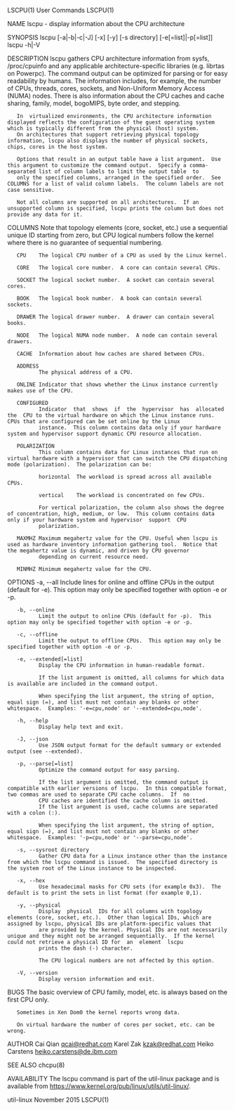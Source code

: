 LSCPU(1)                                                                                     User Commands                                                                                    LSCPU(1)

NAME
       lscpu - display information about the CPU architecture

SYNOPSIS
       lscpu [-a|-b|-c|-J] [-x] [-y] [-s directory] [-e[=list]|-p[=list]]
       lscpu -h|-V

DESCRIPTION
       lscpu  gathers  CPU  architecture  information from sysfs, /proc/cpuinfo and any applicable architecture-specific libraries (e.g. librtas on Powerpc).  The command output can be optimized for
       parsing or for easy readability by humans.  The information includes, for example, the number of CPUs, threads, cores, sockets, and Non-Uniform Memory Access  (NUMA)  nodes.   There  is  also
       information about the CPU caches and cache sharing, family, model, bogoMIPS, byte order, and stepping.

       In  virtualized environments, the CPU architecture information displayed reflects the configuration of the guest operating system which is typically different from the physical (host) system.
       On architectures that support retrieving physical topology information, lscpu also displays the number of physical sockets, chips, cores in the host system.

       Options that result in an output table have a list argument.  Use this argument to customize the command output.  Specify a comma-separated list of column labels to limit the output table  to
       only the specified columns, arranged in the specified order.  See COLUMNS for a list of valid column labels.  The column labels are not case sensitive.

       Not all columns are supported on all architectures.  If an unsupported column is specified, lscpu prints the column but does not provide any data for it.

   COLUMNS
       Note that topology elements (core, socket, etc.) use a sequential unique ID starting from zero, but CPU logical numbers follow the kernel where there is no guarantee of sequential numbering.

       CPU    The logical CPU number of a CPU as used by the Linux kernel.

       CORE   The logical core number.  A core can contain several CPUs.

       SOCKET The logical socket number.  A socket can contain several cores.

       BOOK   The logical book number.  A book can contain several sockets.

       DRAWER The logical drawer number.  A drawer can contain several books.

       NODE   The logical NUMA node number.  A node can contain several drawers.

       CACHE  Information about how caches are shared between CPUs.

       ADDRESS
              The physical address of a CPU.

       ONLINE Indicator that shows whether the Linux instance currently makes use of the CPU.

       CONFIGURED
              Indicator  that  shows  if  the  hypervisor  has  allocated  the  CPU to the virtual hardware on which the Linux instance runs.  CPUs that are configured can be set online by the Linux
              instance.  This column contains data only if your hardware system and hypervisor support dynamic CPU resource allocation.

       POLARIZATION
              This column contains data for Linux instances that run on virtual hardware with a hypervisor that can switch the CPU dispatching mode (polarization).  The polarization can be:

              horizontal  The workload is spread across all available CPUs.

              vertical    The workload is concentrated on few CPUs.

              For vertical polarization, the column also shows the degree of concentration, high, medium, or low.  This column contains data only if your hardware system and hypervisor  support  CPU
              polarization.

       MAXMHZ Maximum megahertz value for the CPU. Useful when lscpu is used as hardware inventory information gathering tool.  Notice that the megahertz value is dynamic, and driven by CPU governor
              depending on current resource need.

       MINMHZ Minimum megahertz value for the CPU.

OPTIONS
       -a, --all
              Include lines for online and offline CPUs in the output (default for -e).  This option may only be specified together with option -e or -p.

       -b, --online
              Limit the output to online CPUs (default for -p).  This option may only be specified together with option -e or -p.

       -c, --offline
              Limit the output to offline CPUs.  This option may only be specified together with option -e or -p.

       -e, --extended[=list]
              Display the CPU information in human-readable format.

              If the list argument is omitted, all columns for which data is available are included in the command output.

              When specifying the list argument, the string of option, equal sign (=), and list must not contain any blanks or other whitespace.  Examples: '-e=cpu,node' or '--extended=cpu,node'.

       -h, --help
              Display help text and exit.

       -J, --json
              Use JSON output format for the default summary or extended output (see --extended).

       -p, --parse[=list]
              Optimize the command output for easy parsing.

              If the list argument is omitted, the command output is compatible with earlier versions of lscpu.  In this compatible format, two commas are used to separate CPU cache columns.  If  no
              CPU caches are identified the cache column is omitted.
              If the list argument is used, cache columns are separated with a colon (:).

              When specifying the list argument, the string of option, equal sign (=), and list must not contain any blanks or other whitespace.  Examples: '-p=cpu,node' or '--parse=cpu,node'.

       -s, --sysroot directory
              Gather CPU data for a Linux instance other than the instance from which the lscpu command is issued.  The specified directory is the system root of the Linux instance to be inspected.

       -x, --hex
              Use hexadecimal masks for CPU sets (for example 0x3).  The default is to print the sets in list format (for example 0,1).

       -y, --physical
              Display  physical  IDs for all columns with topology elements (core, socket, etc.).  Other than logical IDs, which are assigned by lscpu, physical IDs are platform-specific values that
              are provided by the kernel. Physical IDs are not necessarily unique and they might not be arranged sequentially.  If the kernel could not retrieve a physical ID for  an  element  lscpu
              prints the dash (-) character.

              The CPU logical numbers are not affected by this option.

       -V, --version
              Display version information and exit.

BUGS
       The basic overview of CPU family, model, etc. is always based on the first CPU only.

       Sometimes in Xen Dom0 the kernel reports wrong data.

       On virtual hardware the number of cores per socket, etc. can be wrong.

AUTHOR
       Cai Qian <qcai@redhat.com>
       Karel Zak <kzak@redhat.com>
       Heiko Carstens <heiko.carstens@de.ibm.com>

SEE ALSO
       chcpu(8)

AVAILABILITY
       The lscpu command is part of the util-linux package and is available from https://www.kernel.org/pub/linux/utils/util-linux/.

util-linux                                                                                   November 2015                                                                                    LSCPU(1)
